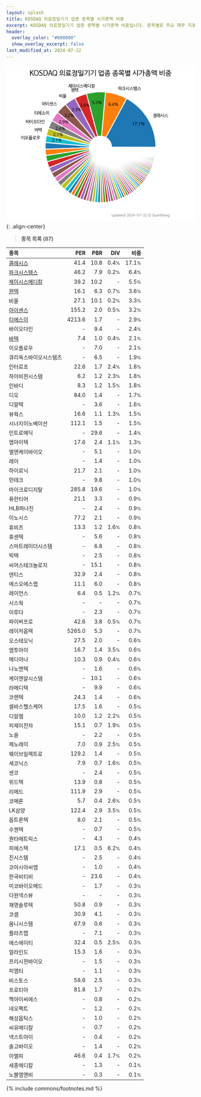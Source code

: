 ```yaml
---
layout: splash
title: KOSDAQ 의료정밀기기 업종 종목별 시가총액 비중
excerpt: KOSDAQ 의료정밀기기 업종 종목별 시가총액 비중입니다. 종목별로 주요 재무 지표를 함께 표시합니다.
header:
  overlay_color: "#800000"
  show_overlay_excerpt: false
last_modified_at: 2024-07-22
---
```



![KOSDAQ 의료정밀기기 업종 종목별 시가총액 비중](/stats/sector/images/kosdaq_업종_의료정밀기기_종목.png){: .align-center}


> **종목 목록 (87)**<a id="list"></a>

| **종목** | **PER** | **PBR** | **DIV** | **비중** |
| :------- | ------: | ------: | ------: | -------: |
| [클래시스](/214150/) | 41.4 | 10.8 | 0.4<small>%</small> | 17.1<small>%</small> |
| [파크시스템스](/140860/) | 46.2 | 7.9 | 0.2<small>%</small> | 6.4<small>%</small> |
| [제이시스메디칼](/287410/) | 39.2 | 10.2 | - | 5.5<small>%</small> |
| [원텍](/336570/) | 16.1 | 6.3 | 0.7<small>%</small> | 3.6<small>%</small> |
| 비올 | 27.1 | 10.1 | 0.2<small>%</small> | 3.3<small>%</small> |
| [아이센스](/099190/) | 155.2 | 2.0 | 0.5<small>%</small> | 3.2<small>%</small> |
| [티에스이](/131290/) | 4213.6 | 1.7 | - | 2.9<small>%</small> |
| 바이오다인 | - | 9.4 | - | 2.4<small>%</small> |
| [바텍](/043150/) | 7.4 | 1.0 | 0.4<small>%</small> | 2.1<small>%</small> |
| 이오플로우 | - | 7.0 | - | 2.1<small>%</small> |
| 큐리옥스바이오시스템즈 | - | 6.5 | - | 1.9<small>%</small> |
| 인터로조 | 22.6 | 1.7 | 2.4<small>%</small> | 1.8<small>%</small> |
| 하이비젼시스템 | 6.2 | 1.2 | 2.3<small>%</small> | 1.8<small>%</small> |
| 인바디 | 8.3 | 1.2 | 1.5<small>%</small> | 1.8<small>%</small> |
| 디오 | 84.0 | 1.4 | - | 1.7<small>%</small> |
| 디알텍 | - | 3.6 | - | 1.6<small>%</small> |
| 뷰웍스 | 16.6 | 1.1 | 1.3<small>%</small> | 1.5<small>%</small> |
| 시너지이노베이션 | 112.1 | 1.5 | - | 1.5<small>%</small> |
| 인트로메딕 | - | 29.6 | - | 1.4<small>%</small> |
| 엠아이텍 | 17.6 | 2.4 | 1.1<small>%</small> | 1.3<small>%</small> |
| 엘앤케이바이오 | - | 5.1 | - | 1.0<small>%</small> |
| 레이 | - | 1.4 | - | 1.0<small>%</small> |
| 하이로닉 | 21.7 | 2.1 | - | 1.0<small>%</small> |
| 민테크 | - | 9.8 | - | 1.0<small>%</small> |
| 마이크로디지탈 | 285.8 | 19.6 | - | 1.0<small>%</small> |
| 퓨런티어 | 21.1 | 3.3 | - | 0.9<small>%</small> |
| HLB파나진 | - | 2.4 | - | 0.9<small>%</small> |
| 이노시스 | 77.2 | 2.1 | - | 0.9<small>%</small> |
| 휴비츠 | 13.3 | 1.2 | 1.6<small>%</small> | 0.8<small>%</small> |
| 휴센텍 | - | 5.6 | - | 0.8<small>%</small> |
| 스마트레이더시스템 | - | 6.8 | - | 0.8<small>%</small> |
| 빅텍 | - | 2.5 | - | 0.8<small>%</small> |
| 씨어스테크놀로지 | - | 15.1 | - | 0.8<small>%</small> |
| 덴티스 | 32.9 | 2.4 | - | 0.8<small>%</small> |
| 에스오에스랩 | 11.1 | 6.0 | - | 0.8<small>%</small> |
| 레이언스 | 6.4 | 0.5 | 1.2<small>%</small> | 0.7<small>%</small> |
| 시스웍 | - | - | - | 0.7<small>%</small> |
| 이루다 | - | 2.3 | - | 0.7<small>%</small> |
| 파이버프로 | 42.6 | 3.8 | 0.5<small>%</small> | 0.7<small>%</small> |
| 레이저옵텍 | 5265.0 | 5.3 | - | 0.7<small>%</small> |
| 오스테오닉 | 27.5 | 2.0 | - | 0.6<small>%</small> |
| 엠투아이 | 16.7 | 1.4 | 3.5<small>%</small> | 0.6<small>%</small> |
| 메디아나 | 10.3 | 0.9 | 0.4<small>%</small> | 0.6<small>%</small> |
| 나노엔텍 | - | 1.6 | - | 0.6<small>%</small> |
| 케이엔알시스템 | - | 10.1 | - | 0.6<small>%</small> |
| 라메디텍 | - | 9.9 | - | 0.6<small>%</small> |
| 코렌텍 | 24.3 | 1.4 | - | 0.6<small>%</small> |
| 셀바스헬스케어 | 17.5 | 1.6 | - | 0.5<small>%</small> |
| 디알젬 | 10.0 | 1.2 | 2.2<small>%</small> | 0.5<small>%</small> |
| 피제이전자 | 15.1 | 0.7 | 1.9<small>%</small> | 0.5<small>%</small> |
| 노을 | - | 2.2 | - | 0.5<small>%</small> |
| 제노레이 | 7.0 | 0.9 | 2.5<small>%</small> | 0.5<small>%</small> |
| 웨이브일렉트로 | 129.2 | 1.4 | - | 0.5<small>%</small> |
| 세코닉스 | 7.9 | 0.7 | 1.6<small>%</small> | 0.5<small>%</small> |
| 센코 | - | 2.4 | - | 0.5<small>%</small> |
| 위드텍 | 13.9 | 0.8 | - | 0.5<small>%</small> |
| 리메드 | 111.9 | 2.9 | - | 0.5<small>%</small> |
| 코메론 | 5.7 | 0.4 | 2.6<small>%</small> | 0.5<small>%</small> |
| LK삼양 | 122.4 | 2.9 | 3.5<small>%</small> | 0.5<small>%</small> |
| 옵트론텍 | 8.0 | 2.1 | - | 0.5<small>%</small> |
| 수젠텍 | - | 0.7 | - | 0.5<small>%</small> |
| 퀀타매트릭스 | - | 4.3 | - | 0.4<small>%</small> |
| 피에스텍 | 17.1 | 0.5 | 6.2<small>%</small> | 0.4<small>%</small> |
| 진시스템 | - | 2.5 | - | 0.4<small>%</small> |
| 코아시아씨엠 | - | 1.0 | - | 0.4<small>%</small> |
| 한국비티비 | - | 23.6 | - | 0.4<small>%</small> |
| 미코바이오메드 | - | 1.7 | - | 0.3<small>%</small> |
| 다원넥스뷰 | - | - | - | 0.3<small>%</small> |
| 재영솔루텍 | 50.8 | 0.9 | - | 0.3<small>%</small> |
| 코셈 | 30.9 | 4.1 | - | 0.3<small>%</small> |
| 옴니시스템 | 67.9 | 0.6 | - | 0.3<small>%</small> |
| 플라즈맵 | - | 7.1 | - | 0.3<small>%</small> |
| 에스에이티 | 32.4 | 0.5 | 2.5<small>%</small> | 0.3<small>%</small> |
| 얼라인드 | 15.3 | 1.6 | - | 0.3<small>%</small> |
| 프리시젼바이오 | - | 1.5 | - | 0.3<small>%</small> |
| 피엠티 | - | 1.1 | - | 0.3<small>%</small> |
| 비스토스 | 58.6 | 2.5 | - | 0.3<small>%</small> |
| 프로티아 | 81.8 | 1.7 | - | 0.2<small>%</small> |
| 멕아이씨에스 | - | 0.8 | - | 0.2<small>%</small> |
| 네오펙트 | - | 1.2 | - | 0.2<small>%</small> |
| 해성옵틱스 | - | 1.0 | - | 0.2<small>%</small> |
| 씨유메디칼 | - | 0.7 | - | 0.2<small>%</small> |
| 넥스트아이 | - | 0.4 | - | 0.2<small>%</small> |
| 솔고바이오 | - | 1.4 | - | 0.2<small>%</small> |
| 이엘피 | 46.6 | 0.4 | 1.7<small>%</small> | 0.2<small>%</small> |
| 세종메디칼 | - | 1.3 | - | 0.1<small>%</small> |
| 노블엠앤비 | - | 0.3 | - | 0.1<small>%</small> |

{% include commons/footnotes.md %}